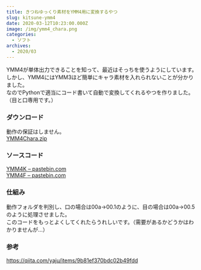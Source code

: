 ```yaml
---
title: きつねゆっくり素材をYMM4用に変換するやつ
slug: kitsune-ymm4
date: 2020-03-12T10:23:00.000Z
image: /img/ymm4_chara.png
categories:
  - ソフト
archives:
  - 2020/03
---
```

YMM4が単体出力できることを知って、最近はそっちを使うようにしています。\
しかし、YMM4にはYMM3ほど簡単にキャラ素材を入れられないことが分かりました。\
なのでPythonで適当にコード書いて自動で変換してくれるやつを作りました。（目と口専用です。）

### ダウンロード

動作の保証はしません。\
[YMM4Chara.zip](https://dl.wmsci.com/dl/software/YMM4Chara.zip)



### ソースコード

[YMM4K – pastebin.com](https://pastebin.com/ATiGiDFS)\
[YMM4F – pastebin.com](https://pastebin.com/e6CbaAKR)

### 仕組み

動作フォルダを判別し、口の場合は00a→00.1のように、目の場合は00a→00.5のように処理させました。\
このコードをもっとよくしてくれたらうれしいです。（需要があるかどうかはわかりませんが…）

### 参考

<https://qiita.com/yaju/items/9b81ef370bdc02b49fdd>